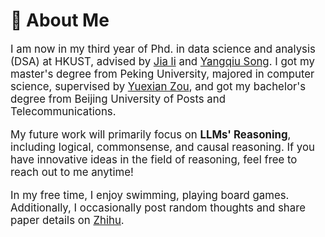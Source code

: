 # 🧑 About Me

<div class='paper-box-text' style="font-size: larger;" markdown="1">

I am now in my third year of Phd. in data science and analysis (DSA) at HKUST, advised by [Jia li](https://sites.google.com/view/lijia) and [Yangqiu Song](https://scholar.google.com/citations?user=MdQZ-q8AAAAJ&hl=zh-CN&oi=ao).
I got my master's degree from Peking University, majored in computer science, supervised by [Yuexian Zou](https://web.pkusz.edu.cn/adsp/), and got my bachelor's degree from Beijing University of Posts and Telecommunications. 

My future work will primarily focus on **LLMs' Reasoning**, including logical, commonsense, and causal reasoning. If you have innovative ideas in the field of reasoning, feel free to reach out to me anytime!


<!--
📢 After going through the 2024 fall and winter job hunting season. I am honored to have received several excellent offers, including Huawei **"TopMinds"** (天才少年) program. After careful consideration, I have decided to join Alibaba as an **Alibaba Star** in the [Qwen team](https://qwenlm.github.io/), taking on the role of Research Scientist (Algorithm Expert). I am deeply grateful for the support of my friends!
-->


<!--
I was employed  as a research intern by Alibaba Damo Academy, Microsoft research and  Tencent AI Lab, worked closely with [Daxin Jiang](https://scholar.google.com/citations?user=N-wAHCoAAAAJ&hl=zh-CN), [Linjun Shou](https://www.microsoft.com/en-us/research/people/lisho/), [Yan Wang](https://libertywing.github.io/yanwang.github.io/). 
 My research interests focus on nlp, including question answering, cross-lingual understanding, dialog generation and multi-modal fusion.  
Currently, my works now are focusing on **Large Language Models Reasoning** and **Multilingual Language Understanding**, **Role-playing**. I also have some experiences in designing or pre-trainig large language models, including chinese, English and multi-lingual. I am  familiar with speech and audio processing (a little, LOL)
📢 I am looking for corporation and internship opportunity, please feel free to contact me if you have interests.

📢 I am expected to graduate in 2025. If you have any **suitable job recommendations**, please feel free to contact me. 
-->



In my free time, I enjoy swimming, playing board games. Additionally, I occasionally post random thoughts and share paper details on [Zhihu](https://www.zhihu.com/people/chen-nuo-8-79-20).



</div>
